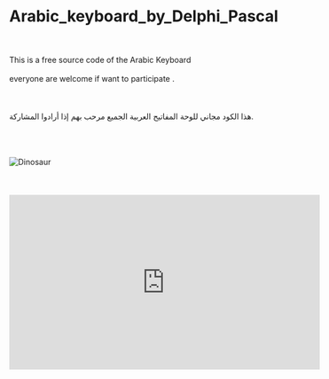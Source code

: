 # Arabic_keyboard_by_Delphi_Pascal<BR><BR>
This is a free source code of the Arabic Keyboard<BR><BR>
everyone are welcome if want to participate .<BR><BR>
<BR><BR>هذا الكود مجاني للوحة المفاتيح العربية
الجميع مرحب بهم إذا أرادوا المشاركة.<BR><BR><BR><BR>

<img src="https://iili.io/HhBef6l.png" alt="Dinosaur" />
<BR><BR><BR><BR>
<iframe width="560" height="315" src="https://www.youtube.com/embed/oVygv66I1Lc" title="YouTube video player" frameborder="0" allow="accelerometer; autoplay; clipboard-write; encrypted-media; gyroscope; picture-in-picture; web-share" allowfullscreen></iframe>

<BR><BR><BR><BR><BR><BR>
